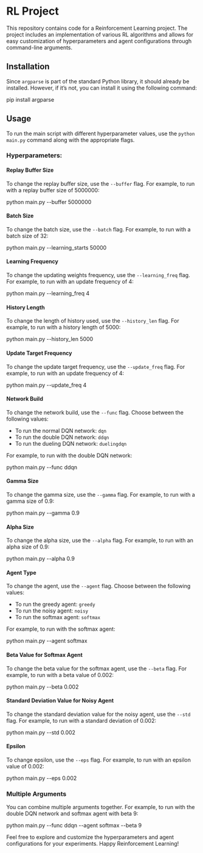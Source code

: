 # RL Project

This repository contains code for a Reinforcement Learning project. The project includes an implementation of various RL algorithms and allows for easy customization of hyperparameters and agent configurations through command-line arguments.

## Installation

Since `argparse` is part of the standard Python library, it should already be installed. However, if it’s not, you can install it using the following command:

pip install argparse

## Usage

To run the main script with different hyperparameter values, use the `python main.py` command along with the appropriate flags.

### Hyperparameters:

#### Replay Buffer Size
To change the replay buffer size, use the `--buffer` flag. For example, to run with a replay buffer size of 5000000:

python main.py --buffer 5000000


#### Batch Size
To change the batch size, use the `--batch` flag. For example, to run with a batch size of 32:

python main.py --learning_starts 50000


#### Learning Frequency
To change the updating weights frequency, use the `--learning_freq` flag. For example, to run with an update frequency of 4:

python main.py --learning_freq 4


#### History Length
To change the length of history used, use the `--history_len` flag. For example, to run with a history length of 5000:

python main.py --history_len 5000


#### Update Target Frequency
To change the update target frequency, use the `--update_freq` flag. For example, to run with an update frequency of 4:

python main.py --update_freq 4


#### Network Build
To change the network build, use the `--func` flag. Choose between the following values:

- To run the normal DQN network: `dqn`
- To run the double DQN network: `ddqn`
- To run the dueling DQN network: `duelingdqn`

For example, to run with the double DQN network:

python main.py --func ddqn


#### Gamma Size
To change the gamma size, use the `--gamma` flag. For example, to run with a gamma size of 0.9:

python main.py --gamma 0.9


#### Alpha Size
To change the alpha size, use the `--alpha` flag. For example, to run with an alpha size of 0.9:

python main.py --alpha 0.9

#### Agent Type
To change the agent, use the `--agent` flag. Choose between the following values:

- To run the greedy agent: `greedy`
- To run the noisy agent: `noisy`
- To run the softmax agent: `softmax`

For example, to run with the softmax agent:

python main.py --agent softmax


#### Beta Value for Softmax Agent
To change the beta value for the softmax agent, use the `--beta` flag. For example, to run with a beta value of 0.002:

python main.py --beta 0.002


#### Standard Deviation Value for Noisy Agent
To change the standard deviation value for the noisy agent, use the `--std` flag. For example, to run with a standard deviation of 0.002:

python main.py --std 0.002


#### Epsilon
To change epsilon, use the `--eps` flag. For example, to run with an epsilon value of 0.002:

python main.py --eps 0.002


### Multiple Arguments
You can combine multiple arguments together. For example, to run with the double DQN network and softmax agent with beta 9:

python main.py --func ddqn --agent softmax --beta 9


Feel free to explore and customize the hyperparameters and agent configurations for your experiments. Happy Reinforcement Learning!
